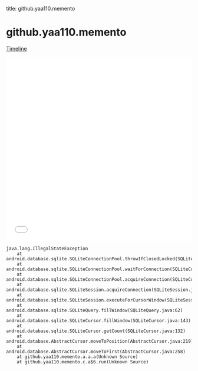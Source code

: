 title: github.yaa110.memento

# github.yaa110.memento

[Timeline](./vis-timeline.html)

<iframe src="./vis-timeline.html" width="100%" height="500px" style="border:none;"></iframe>

```
java.lang.IllegalStateException
	at android.database.sqlite.SQLiteConnectionPool.throwIfClosedLocked(SQLiteConnectionPool.java:962)
	at android.database.sqlite.SQLiteConnectionPool.waitForConnection(SQLiteConnectionPool.java:677)
	at android.database.sqlite.SQLiteConnectionPool.acquireConnection(SQLiteConnectionPool.java:348)
	at android.database.sqlite.SQLiteSession.acquireConnection(SQLiteSession.java:894)
	at android.database.sqlite.SQLiteSession.executeForCursorWindow(SQLiteSession.java:834)
	at android.database.sqlite.SQLiteQuery.fillWindow(SQLiteQuery.java:62)
	at android.database.sqlite.SQLiteCursor.fillWindow(SQLiteCursor.java:143)
	at android.database.sqlite.SQLiteCursor.getCount(SQLiteCursor.java:132)
	at android.database.AbstractCursor.moveToPosition(AbstractCursor.java:219)
	at android.database.AbstractCursor.moveToFirst(AbstractCursor.java:258)
	at github.yaa110.memento.a.a.a(Unknown Source)
	at github.yaa110.memento.c.a$6.run(Unknown Source)

```



